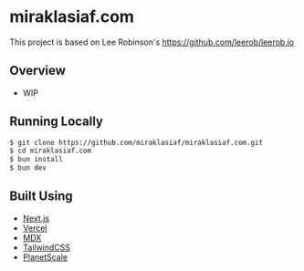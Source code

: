 # miraklasiaf.com

This project is based on Lee Robinson's https://github.com/leerob/leerob.io

## Overview

- WIP

## Running Locally

```bash
$ git clone https://github.com/miraklasiaf/miraklasiaf.com.git
$ cd miraklasiaf.com
$ bun install
$ bun dev
```

## Built Using

- [Next.js](https://nextjs.org/)
- [Vercel](https://vercel.com)
- [MDX](https://github.com/mdx-js/mdx)
- [TailwindCSS](https://tailwindcss.com/)
- [PlanetScale](https://planetscale.com/)
